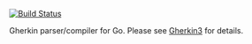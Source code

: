[![Build Status](https://secure.travis-ci.org/cucumber/gherkin-go.png)](http://travis-ci.org/cucumber/gherkin-go)

Gherkin parser/compiler for Go. Please see [Gherkin3](https://github.com/cucumber/gherkin3) for details.
